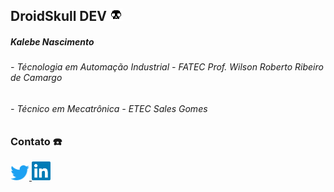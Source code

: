 ## **DroidSkull DEV** <img width="20px" src='imagens_Readme/pixel_Droidskull.png'/>
##### Kalebe Nascimento


###### - Técnologia em Automação Industrial - FATEC Prof. Wilson Roberto Ribeiro de Camargo
###### - Técnico em Mecatrônica - ETEC Sales Gomes













<div align='left'>
    <h3> <b> Contato ☎️ </b> </h3> <p>
    <a href='https://twitter.com/_DroidSkull'>
        <img src='imagens_Readme/twitter.png' width=30 title='Meu Twitter'>
    </a><a href='https://www.linkedin.com/in/kalebe-nascimento-7690311b7/' title='Meu linkedin'>
        <img src='imagens_Readme/lnd.png' width=30 title='Meu Linkedin'>
    </a>
</div>
